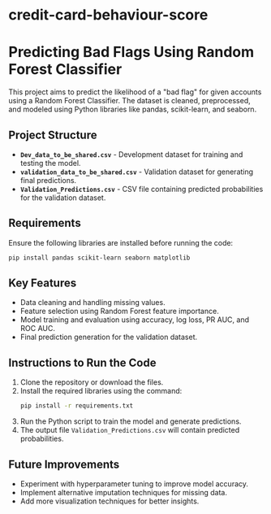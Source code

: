 # credit-card-behaviour-score
# Predicting Bad Flags Using Random Forest Classifier

This project aims to predict the likelihood of a "bad flag" for given accounts using a Random Forest Classifier. The dataset is cleaned, preprocessed, and modeled using Python libraries like pandas, scikit-learn, and seaborn.

## Project Structure
- **`Dev_data_to_be_shared.csv`** - Development dataset for training and testing the model.  
- **`validation_data_to_be_shared.csv`** - Validation dataset for generating final predictions.  
- **`Validation_Predictions.csv`** - CSV file containing predicted probabilities for the validation dataset.  

## Requirements
Ensure the following libraries are installed before running the code:
```bash
pip install pandas scikit-learn seaborn matplotlib
```

## Key Features
- Data cleaning and handling missing values.
- Feature selection using Random Forest feature importance.
- Model training and evaluation using accuracy, log loss, PR AUC, and ROC AUC.
- Final prediction generation for the validation dataset.


## Instructions to Run the Code
1. Clone the repository or download the files.
2. Install the required libraries using the command:
   ```bash
   pip install -r requirements.txt
   ```
3. Run the Python script to train the model and generate predictions.
4. The output file `Validation_Predictions.csv` will contain predicted probabilities.

## Future Improvements
- Experiment with hyperparameter tuning to improve model accuracy.
- Implement alternative imputation techniques for missing data.
- Add more visualization techniques for better insights.

